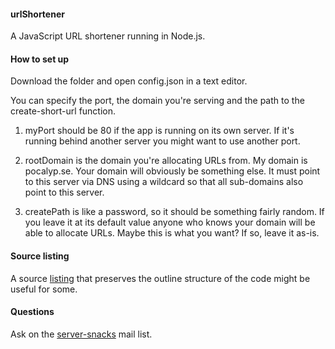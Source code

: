 #### urlShortener

A JavaScript URL shortener running in Node.js. 

#### How to set up

Download the folder and open config.json in a text editor.

You can specify the port, the domain you're serving and the path to the create-short-url function.

1. myPort should be 80 if the app is running on its own server. If it's running behind another server you might want to use another port.

2. rootDomain is the domain you're allocating URLs from. My domain is pocalyp.se. Your domain will obviously be something else. It must point to this server via DNS using a wildcard so that all sub-domains also point to this server. 

3. createPath is like a password, so it should be something fairly random. If you leave it at its default value anyone who knows your domain will be able to allocate URLs. Maybe this is what you want? If so, leave it as-is. 

#### Source listing

A source <a href="http://scripting.com/listings/urlshortener.html">listing</a> that preserves the outline structure of the code might be useful for some. 

#### Questions

Ask on the <a href="https://groups.google.com/forum/?fromgroups#!forum/server-snacks">server-snacks</a> mail list. 

